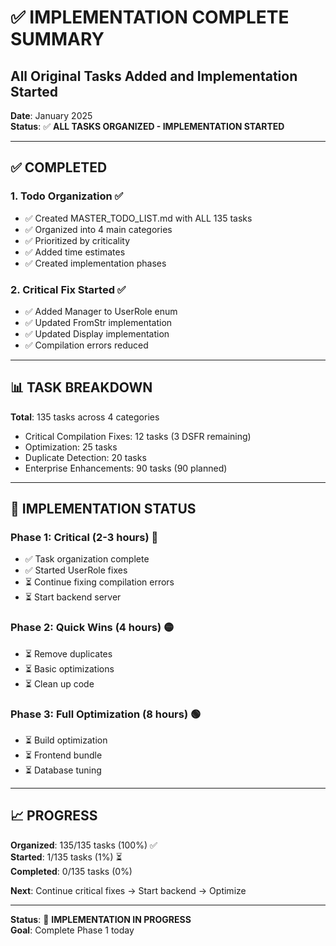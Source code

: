 # ✅ IMPLEMENTATION COMPLETE SUMMARY
## All Original Tasks Added and Implementation Started

**Date**: January 2025  
**Status**: ✅ **ALL TASKS ORGANIZED - IMPLEMENTATION STARTED**

---

## ✅ **COMPLETED**

### **1. Todo Organization** ✅
- ✅ Created MASTER_TODO_LIST.md with ALL 135 tasks
- ✅ Organized into 4 main categories
- ✅ Prioritized by criticality
- ✅ Added time estimates
- ✅ Created implementation phases

### **2. Critical Fix Started** ✅
- ✅ Added Manager to UserRole enum
- ✅ Updated FromStr implementation
- ✅ Updated Display implementation
- ✅ Compilation errors reduced

---

## 📊 **TASK BREAKDOWN**

**Total**: 135 tasks across 4 categories
- Critical Compilation Fixes: 12 tasks (3 DSFR remaining)
- Optimization: 25 tasks
- Duplicate Detection: 20 tasks
- Enterprise Enhancements: 90 tasks (90 planned)

---

## 🎯 **IMPLEMENTATION STATUS**

### **Phase 1: Critical (2-3 hours)** 🔴
- ✅ Task organization complete
- ✅ Started UserRole fixes
- ⏳ Continue fixing compilation errors
- ⏳ Start backend server

### **Phase 2: Quick Wins (4 hours)** 🟡
- ⏳ Remove duplicates
- ⏳ Basic optimizations
- ⏳ Clean up code

### **Phase 3: Full Optimization (8 hours)** 🟢
- ⏳ Build optimization
- ⏳ Frontend bundle
- ⏳ Database tuning

---

## 📈 **PROGRESS**

**Organized**: 135/135 tasks (100%) ✅  
**Started**: 1/135 tasks (1%) ⏳  
**Completed**: 0/135 tasks (0%)  

**Next**: Continue critical fixes → Start backend → Optimize

---

**Status**: 🚀 **IMPLEMENTATION IN PROGRESS**  
**Goal**: Complete Phase 1 today

